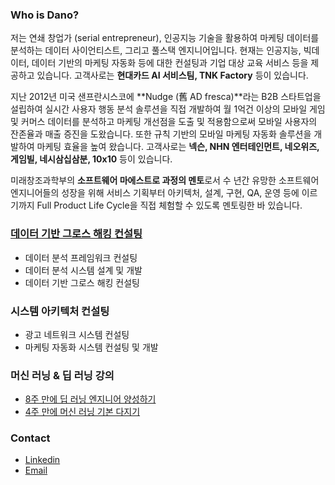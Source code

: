 ### Who is Dano?
저는 연쇄 창업가 (serial entrepreneur), 인공지능 기술을 활용하여 마케팅 데이터를 분석하는 데이터 사이언티스트, 그리고 풀스택 엔지니어입니다. 현재는 인공지능, 빅데이터, 데이터 기반의 마케팅 자동화 등에 대한 컨설팅과 기업 대상 교육 서비스 등을 제공하고 있습니다. 고객사로는 **현대카드 AI 서비스팀, TNK Factory** 등이 있습니다.

지난 2012년 미국 샌프란시스코에 **Nudge (舊 AD fresca)**라는 B2B 스타트업을 설립하여 실시간 사용자 행동 분석 솔루션을 직접 개발하여 월 1억건 이상의 모바일 게임 및 커머스 데이터를 분석하고 마케팅 개선점을 도출 및 적용함으로써 모바일 사용자의 잔존율과 매출 증진을 도왔습니다. 또한 규칙 기반의 모바일 마케팅 자동화 솔루션을 개발하여 마케팅 효율을 높여 왔습니다. 고객사로는 **넥슨, NHN 엔터테인먼트, 네오위즈, 게임빌, 네시삼십삼분, 10x10** 등이 있습니다.

미래창조과학부의 **소프트웨어 마에스트로 과정의 멘토**로서 수 년간 유망한 소프트웨어 엔지니어들의 성장을 위해 서비스 기획부터 아키텍처, 설계, 구현, QA, 운영 등에 이르기까지 Full Product Life Cycle을 직접 체험할 수 있도록 멘토링한 바 있습니다.

### [데이터 기반 그로스 해킹 컨설팅](http://growth-hacking.dano.ai)
- 데이터 분석 프레임워크 컨설팅
- 데이터 분석 시스템 설계 및 개발
- 데이터 기반 그로스 해킹 컨설팅

### 시스템 아키텍처 컨설팅
- 광고 네트워크 시스템 컨설팅
- 마케팅 자동화 시스템 컨설팅 및 개발

### 머신 러닝 & 딥 러닝 강의
- [8주 만에 딥 러닝 엔지니어 양성하기](http://8wk-dl.dano.ai/)
- [4주 만에 머신 러닝 기본 다지기](https://www.facebook.com/284383412065350)

### Contact
- [Linkedin](https://www.linkedin.com/in/danolee/)
- [Email](mailto:dano@dano.ai)